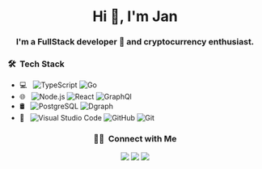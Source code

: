 <h1 align="center">Hi 👋, I'm Jan</h1>
<h3 align="center">I'm a FullStack developer 🚀 and cryptocurrency enthusiast.</h3>

<!-- Counts profile views -->
<!-- <p align="left"> <img src="https://komarev.com/ghpvc/?username=Krystian19&label=Profile%20views&color=0e75b6&style=flat" alt="Jan Guzman" /> </p> -->

<h3> 🛠 &nbsp;Tech Stack</h3>

- 💻 &nbsp;
  ![TypeScript](https://img.shields.io/badge/-TypeScript-333333?style=flat&logo=typescript)
  ![Go](https://img.shields.io/badge/-Go-333333?style=flat&logo=go)
- 🌐 &nbsp;
  ![Node.js](https://img.shields.io/badge/-Node.js-333333?style=flat&logo=node.js)
  ![React](https://img.shields.io/badge/-React-333333?style=flat&logo=react)
  ![GraphQl](https://img.shields.io/badge/-GraphQl-333333?style=flat&logo=graphql)
- 🛢 &nbsp;
  ![PostgreSQL](https://img.shields.io/badge/-Postgres-333333?style=flat&logo=postgresql)
  ![Dgraph](https://img.shields.io/badge/-Dgraph-333333?style=flat&logo=dgraph)
- 🔧 &nbsp;
  ![Visual Studio Code](https://img.shields.io/badge/-VS%20Code-333333?style=flat&logo=visual-studio-code&logoColor=007ACC)
  ![GitHub](https://img.shields.io/badge/-GitHub-333333?style=flat&logo=github)
  ![Git](https://img.shields.io/badge/-Git-333333?style=flat&logo=git)

<h3 align="center"> 🤝🏻 &nbsp;Connect with Me </h3>

  <p align="center">
<a href="https://www.linkedin.com/in/jan-guzman-3170b8148/" target="_blank"><img src="https://img.shields.io/badge/LinkedIn-0077B5?style=for-the-badge&logo=linkedin&logoColor=white"/></a>
<a href="mailto:janfrancisco19@gmail.com"><img src="https://img.shields.io/badge/Gmail-D14836?style=for-the-badge&logo=gmail&logoColor=white"/></a>
<a href="https://leetcode.com/krystian19" target="_blank" ><img src="https://img.shields.io/badge/-LeetCode-FFA116?style=for-the-badge&logo=LeetCode&logoColor=black"/></a>
 </p>

<!-- | Trophies |
|-------|
|<p align="center"> <a href="https://github.com/Krystian19"><img src="https://github-profile-trophy.vercel.app/?username=Krystian19&theme=darkhub&margin-w=12&margin-h=10&column=7" alt="Jan's Trophies" /></a> </p>| -->

<!-- | Contribution Graph |
|--------|
|[![Jan's Contribution Graph](https://activity-graph.herokuapp.com/graph?username=Krystian19&theme=react-dark&hide_border=true&include_all_commits=true&count_private=true)](https://github.com/Krystian19 "Jan's Contribution Graph")| -->
 
<!-- ![visitor badge](https://visitor-badge.glitch.me/badge?page_id=Krystian19.Krystian19) -->
